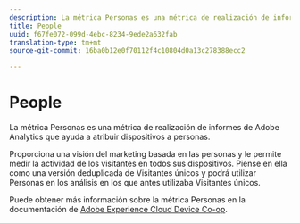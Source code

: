 ```yaml
---
description: La métrica Personas es una métrica de realización de informes de Adobe Analytics que ayuda a atribuir dispositivos a personas.
title: People
uuid: f67fe072-099d-4ebc-8234-9ede2a632fab
translation-type: tm+mt
source-git-commit: 16ba0b12e0f70112f4c10804d0a13c278388ecc2

---
```



# People

La métrica Personas es una métrica de realización de informes de Adobe Analytics que ayuda a atribuir dispositivos a personas.

Proporciona una visión del marketing basada en las personas y le permite medir la actividad de los visitantes en todos sus dispositivos. Piense en ella como una versión deduplicada de Visitantes únicos y podrá utilizar Personas en los análisis en los que antes utilizaba Visitantes únicos.

Puede obtener más información sobre la métrica Personas en la documentación de [Adobe Experience Cloud Device Co-op](https://marketing.adobe.com/resources/help/en_US/mcdc/mcdc-people.html).
